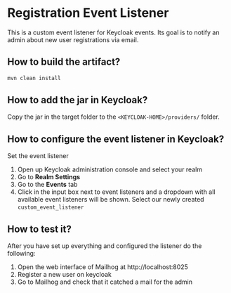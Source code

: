 # Registration Event Listener

This is a custom event listener for Keycloak events. 
Its goal is to notify an admin about new user registrations via email.

## How to build the artifact?

```sh
mvn clean install
```

## How to add the jar in Keycloak?

Copy the jar in the target folder to the `<KEYCLOAK-HOME>/providers/` folder.

## How to configure the event listener in Keycloak?

Set the event listener

1. Open up Keycloak administration console and select your realm
2. Go to **Realm Settings**
3. Go to the **Events** tab
4. Click in the input box next to event listeners and a dropdown with all available event listeners will be shown. Select our newly created `custom_event_listener`


## How to test it?

After you have set up everything and configured the listener do the following:

1. Open the web interface of Mailhog at http://localhost:8025
2. Register a new user on keycloak
3. Go to Mailhog and check that it catched a mail for the admin
